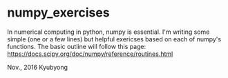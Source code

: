 # numpy_exercises

In numerical computing in python, numpy is essential. I'm writing some simple (one or a few lines) but helpful exericses based on each of numpy's functions. The basic outline will follow this page: https://docs.scipy.org/doc/numpy/reference/routines.html

Nov., 2016
Kyubyong
